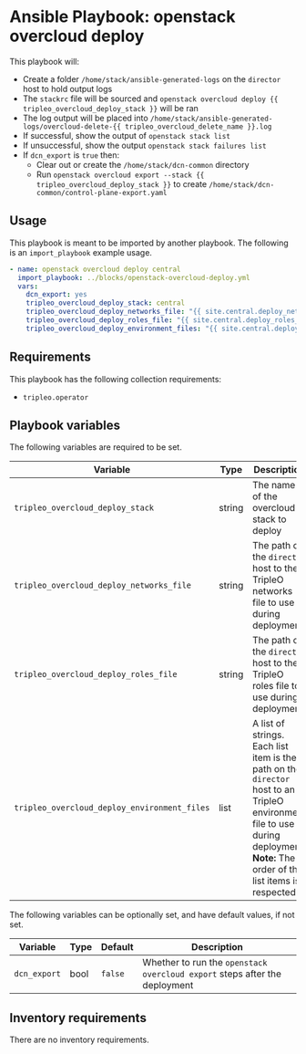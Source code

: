 # Ansible Playbook: openstack overcloud deploy

This playbook will:

- Create a folder `/home/stack/ansible-generated-logs` on the `director` host to hold output logs
- The `stackrc` file will be sourced and `openstack overcloud deploy {{ tripleo_overcloud_deploy_stack }}` will be ran
- The log output will be placed into `/home/stack/ansible-generated-logs/overcloud-delete-{{ tripleo_overcloud_delete_name }}.log`
- If successful, show the output of `openstack stack list`
- If unsuccessful, show the output `openstack stack failures list`
- If `dcn_export` is `true` then:
  - Clear out or create the `/home/stack/dcn-common` directory
  - Run `openstack overcloud export --stack {{ tripleo_overcloud_deploy_stack }}` to create `/home/stack/dcn-common/control-plane-export.yaml`

## Usage

This playbook is meant to be imported by another playbook. The following is an `import_playbook` example usage.

```yml
- name: openstack overcloud deploy central
  import_playbook: ../blocks/openstack-overcloud-deploy.yml
  vars:
    dcn_export: yes
    tripleo_overcloud_deploy_stack: central
    tripleo_overcloud_deploy_networks_file: "{{ site.central.deploy_networks_file }}"
    tripleo_overcloud_deploy_roles_file: "{{ site.central.deploy_roles_file }}"
    tripleo_overcloud_deploy_environment_files: "{{ site.central.deploy_environment_files }}"
```

## Requirements

This playbook has the following collection requirements:

- `tripleo.operator`

## Playbook variables

The following variables are required to be set.

| Variable | Type | Description |
| -------- | ---- | ----------- |
| `tripleo_overcloud_deploy_stack` | string | The name of the overcloud stack to deploy
| `tripleo_overcloud_deploy_networks_file` | string | The path on the `director` host to the TripleO networks file to use during deployment
| `tripleo_overcloud_deploy_roles_file` | string | The path on the `director` host to the TripleO roles file to use during deployment
| `tripleo_overcloud_deploy_environment_files` | list | A list of strings. Each list item is the path on the `director` host to an TripleO environment file to use during deployment. **Note:** The order of the list items is respected

The following variables can be optionally set, and have default values, if not set.

| Variable | Type | Default | Description |
| -------- | ---- | ------- | ----------- |
| `dcn_export` | bool | `false` | Whether to run the `openstack overcloud export` steps after the deployment

## Inventory requirements

There are no inventory requirements.
